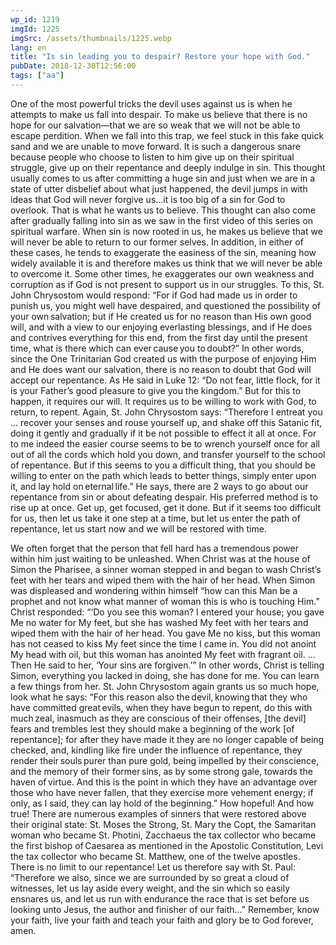 ```yaml
---
wp_id: 1219
imgId: 1225
imgSrc: /assets/thumbnails/1225.webp
lang: en
title: "Is sin leading you to despair? Restore your hope with God."
pubDate: 2018-12-30T12:56:00
tags: ["aa"]
---
```


<!-- page: 6 -->

<p>
One of the most powerful tricks the devil uses against us is when he attempts to make us fall into despair. To make us believe that there is no hope for our salvation—that we are so weak that we will not be able to escape perdition. When we fall into this trap, we feel stuck in this fake quick sand and we are unable to move forward. It is such a dangerous snare because people who choose to listen to him give up on their spiritual struggle, give up on their repentance and deeply indulge in sin. This thought usually comes to us after committing a huge sin and just when we are in a state of utter disbelief about what just happened, the devil jumps in with ideas that God will never forgive us…it is too big of a sin for God to overlook. That is what he wants us to believe. This thought can also come after gradually falling into sin as we saw in the first video of this series on spiritual warfare. When sin is now rooted in us, he makes us believe that we will never be able to return to our former selves. In addition, in either of these cases, he tends to exaggerate the easiness of the sin, meaning how widely available it is and therefore makes us think that we will never be able to overcome it. Some other times, he exaggerates our own weakness and corruption as if God is not present to support us in our struggles. To this, St. John Chrysostom would respond: “For if God had made us in order to punish us, you might well have despaired, and questioned the possibility of your own salvation; but if He created us for no reason than His own good will, and with a view to our enjoying everlasting blessings, and if He does and contrives everything for this end, from the first day until the present time, what is there which can ever cause you to doubt?” In other words, since the One Trinitarian God created us with the purpose of enjoying Him and He does want our salvation, there is no reason to doubt that God will accept our repentance. As He said in Luke 12: “Do not fear, little flock, for it is your Father&#8217;s good pleasure to give you the kingdom.” But for this to happen, it requires our will. It requires us to be willing to work with God, to return, to repent. Again, St. John Chrysostom says: “Therefore I entreat you … recover your senses and rouse yourself up, and shake off this Satanic fit, doing it gently and gradually if it be not possible to effect it all at once. For to me indeed the easier course seems to be to wrench yourself once for all out of all the cords which hold you down, and transfer yourself to the school of repentance. But if this seems to you a difficult thing, that you should be willing to enter on the path which leads to better things, simply enter upon it, and lay hold on eternal life.” He says, there are 2 ways to go about our repentance from sin or about defeating despair. His preferred method is to rise up at once. Get up, get focused, get it done. But if it seems too difficult for us, then let us take it one step at a time, but let us enter the path of repentance, let us start now and we will be restored with time.

We often forget that the person that fell hard has a tremendous power within him just waiting to be unleashed. When Christ was at the house of Simon the Pharisee, a sinner woman stepped in and began to wash Christ’s feet with her tears and wiped them with the hair of her head. When Simon was displeased and wondering within himself “how can this Man be a prophet and not know what manner of woman this is who is touching Him.” Christ responded: “‘Do you see this woman? I entered your house; you gave Me no water for My feet, but she has washed My feet with her tears and wiped them with the hair of her head. You gave Me no kiss, but this woman has not ceased to kiss My feet since the time I came in. You did not anoint My head with oil, but this woman has anointed My feet with fragrant oil. … Then He said to her, ‘Your sins are forgiven.’” In other words, Christ is telling Simon, everything you lacked in doing, she has done for me. You can learn a few things from her. St. John Chrysostom again grants us so much hope, look what he says: “For this reason also the devil, knowing that they who have committed great evils, when they have begun to repent, do this with much zeal, inasmuch as they are conscious of their offenses, [the devil] fears and trembles lest they should make a beginning of the work [of repentance]; for after they have made it they are no longer capable of being checked, and, kindling like fire under the influence of repentance, they render their souls purer than pure gold, being impelled by their conscience, and the memory of their former sins, as by some strong gale, towards the haven of virtue. And this is the point in which they have an advantage over those who have never fallen, that they exercise more vehement energy; if only, as I said, they can lay hold of the beginning.” How hopeful! And how true! There are numerous examples of sinners that were restored above their original state: St. Moses the Strong, St. Mary the Copt, the Samaritan woman who became St. Photini, Zacchaeus the tax collector who became the first bishop of Caesarea as mentioned in the Apostolic Constitution, Levi the tax collector who became St. Matthew, one of the twelve apostles. There is no limit to our repentance! Let us therefore say with St. Paul: “Therefore we also, since we are surrounded by so great a cloud of witnesses, let us lay aside every weight, and the sin which so easily ensnares us, and let us run with endurance the race that is set before us looking unto Jesus, the author and finisher of our faith…” Remember, know your faith, live your faith and teach your faith and glory be to God forever, amen.

</p>
